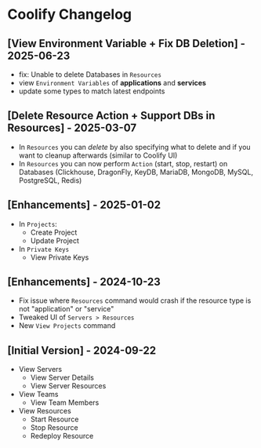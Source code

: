 # Coolify Changelog

## [View Environment Variable + Fix DB Deletion] - 2025-06-23

- fix: Unable to delete Databases in `Resources`
- view `Environment Variables` of **applications** and **services**
- update some types to match latest endpoints

## [Delete Resource Action + Support DBs in Resources] - 2025-03-07

- In `Resources` you can _delete_ by also specifying what to delete and if you want to cleanup afterwards (similar to Coolify UI)
- In `Resources` you can now perform `Action` (start, stop, restart) on Databases (Clickhouse, DragonFly, KeyDB, MariaDB, MongoDB, MySQL, PostgreSQL, Redis)

## [Enhancements] - 2025-01-02

- In `Projects`:
    - Create Project
    - Update Project
- In `Private Keys`
    - View Private Keys

## [Enhancements] - 2024-10-23

- Fix issue where `Resources` command would crash if the resource type is not "application" or "service"
- Tweaked UI of `Servers > Resources`
- New `View Projects` command

## [Initial Version] - 2024-09-22

- View Servers
    - View Server Details
    - View Server Resources
- View Teams
    - View Team Members
- View Resources
    - Start Resource
    - Stop Resource
    - Redeploy Resource